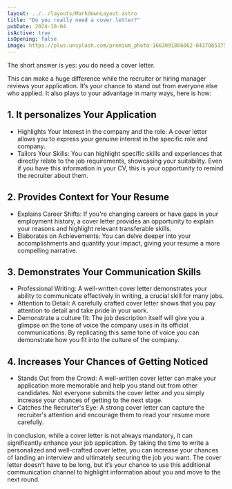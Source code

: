 ```yaml
---
layout: ../../layouts/MarkdownLayout.astro
title: "Do you really need a cover letter?"
pubDate: 2024-10-04
isActive: true
isOpening: false
image: https://plus.unsplash.com/premium_photo-1663091866062-04370b5375c0?w=500
---
```


The short answer is yes: you do need a cover letter. 

This can make a huge difference while the recruiter or hiring manager reviews your application. It’s your chance to stand out from everyone else who applied. It also plays to your advantage in many ways, here is how:

## 1. It personalizes Your Application
- Highlights Your Interest in the company and the role: A cover letter allows you to express your genuine interest in the specific role and company.
- Tailors Your Skills: You can highlight specific skills and experiences that directly relate to the job requirements, showcasing your suitability. Even if you have this information in your CV, this is your opportunity to remind the recruiter about them.
  
##  2. Provides Context for Your Resume
- Explains Career Shifts: If you're changing careers or have gaps in your employment history, a cover letter provides an opportunity to explain your reasons and highlight relevant transferable skills.
- Elaborates on Achievements: You can delve deeper into your accomplishments and quantify your impact, giving your resume a more compelling narrative.

## 3. Demonstrates Your Communication Skills
- Professional Writing: A well-written cover letter demonstrates your ability to communicate effectively in writing, a crucial skill for many jobs.
- Attention to Detail: A carefully crafted cover letter shows that you pay attention to detail and take pride in your work.
- Demonstrate a culture fit: The job description itself will give you a glimpse on the tone of voice the company uses in its official communications. By replicating this same tone of voice you can demonstrate how you fit into the culture of the company.

## 4. Increases Your Chances of Getting Noticed
- Stands Out from the Crowd: A well-written cover letter can make your application more memorable and help you stand out from other candidates. Not everyone submits the cover letter and you simply increase your chances of getting to the next stage. 
- Catches the Recruiter's Eye: A strong cover letter can capture the recruiter's attention and encourage them to read your resume more carefully.

In conclusion, while a cover letter is not always mandatory, it can significantly enhance your job application. By taking the time to write a personalized and well-crafted cover letter, you can increase your chances of landing an interview and ultimately securing the job you want.
The cover letter doesn’t have to be long, but it’s your chance to use this additional communication channel to highlight information about you and move to the next round. 
